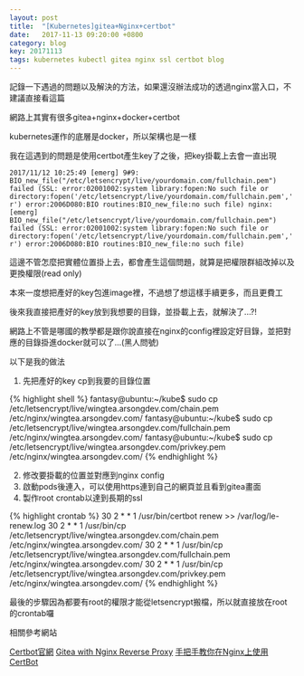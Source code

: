 ```yaml
---
layout: post
title:  "[Kubernetes]gitea+Nginx+certbot"
date:   2017-11-13 09:20:00 +0800
category: blog
key: 20171113
tags: kubernetes kubectl gitea nginx ssl certbot blog 
---
```

記錄一下遇過的問題以及解決的方法，如果還沒辦法成功的透過nginx當入口，不建議直接看這篇

網路上其實有很多gitea+nginx+docker+certbot

kubernetes運作的底層是docker，所以架構也是一樣

我在這遇到的問題是使用certbot產生key了之後，把key掛載上去會一直出現

`2017/11/12 10:25:49 [emerg] 9#9: BIO_new_file("/etc/letsencrypt/live/yourdomain.com/fullchain.pem") failed (SSL: error:02001002:system library:fopen:No such file or directory:fopen('/etc/letsencrypt/live/yourdomain.com/fullchain.pem','r') error:2006D080:BIO routines:BIO_new_file:no such file)
nginx: [emerg] BIO_new_file("/etc/letsencrypt/live/yourdomain.com/fullchain.pem") failed (SSL: error:02001002:system library:fopen:No such file or directory:fopen('/etc/letsencrypt/live/yourdomain.com/fullchain.pem','r') error:2006D080:BIO routines:BIO_new_file:no such file)`


這邊不管怎麼把實體位置掛上去，都會產生這個問題，就算是把權限群組改掉以及更換權限(read only)

本來一度想把產好的key包進image裡，不過想了想這樣手續更多，而且更費工


後來我直接把產好的key放到我想要的目錄，並掛載上去，就解決了...?!

網路上不管是哪國的教學都是跟你說直接在nginx的config裡設定好目錄，並把對應的目錄掛進docker就可以了...(黑人問號)


以下是我的做法

1. 先把產好的key cp到我要的目錄位置

{% highlight shell %}
fantasy@ubuntu:~/kube$ sudo cp /etc/letsencrypt/live/wingtea.arsongdev.com/chain.pem /etc/nginx/wingtea.arsongdev.com/
fantasy@ubuntu:~/kube$ sudo cp /etc/letsencrypt/live/wingtea.arsongdev.com/fullchain.pem /etc/nginx/wingtea.arsongdev.com/
fantasy@ubuntu:~/kube$ sudo cp /etc/letsencrypt/live/wingtea.arsongdev.com/privkey.pem /etc/nginx/wingtea.arsongdev.com/
{% endhighlight %}

2. 修改要掛載的位置並對應到nginx config
3. 啟動pods後連入，可以使用https連到自己的網頁並且看到gitea畫面
4. 製作root crontab以達到長期的ssl

{% highlight crontab %}
30 2 * * 1 /usr/bin/certbot renew  >> /var/log/le-renew.log
30 2 * * 1 /usr/bin/cp /etc/letsencrypt/live/wingtea.arsongdev.com/chain.pem /etc/nginx/wingtea.arsongdev.com/
30 2 * * 1 /usr/bin/cp /etc/letsencrypt/live/wingtea.arsongdev.com/fullchain.pem /etc/nginx/wingtea.arsongdev.com/
30 2 * * 1 /usr/bin/cp /etc/letsencrypt/live/wingtea.arsongdev.com/privkey.pem /etc/nginx/wingtea.arsongdev.com/
{% endhighlight %}

最後的步驟因為都要有root的權限才能從letsencrypt搬檔，所以就直接放在root的crontab囉


相關參考網站

[Certbot官網][certbot-offical]
[Gitea with Nginx Reverse Proxy][focaabys-note]
[手把手教你在Nginx上使用CertBot][nginx-certbot]

[certbot-offical]: https://certbot.eff.org/#ubuntuxenial-other
[focaabys-note]: https://focaaby.github.io/2017/10/22/Gitea-with-Nginx-Reverse-Proxy/
[nginx-certbot]: https://segmentfault.com/a/1190000005797776
